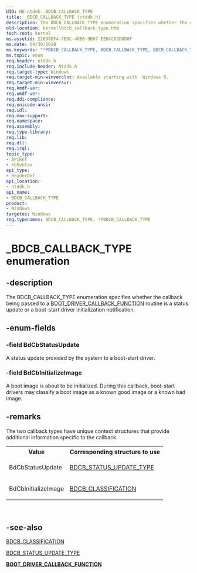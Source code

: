 ```yaml
---
UID: NE:ntddk._BDCB_CALLBACK_TYPE
title: _BDCB_CALLBACK_TYPE (ntddk.h)
description: The BDCB_CALLBACK_TYPE enumeration specifies whether the callback being passed to a BOOT_DRIVER_CALLBACK_FUNCTION routine is a status update or a boot-start driver initialization notification.
old-location: kernel\bdcb_callback_type.htm
tech.root: kernel
ms.assetid: 22698DF4-7B8C-40B8-9B07-EEDCC03D0D0F
ms.date: 04/30/2018
ms.keywords: "*PBDCB_CALLBACK_TYPE, BDCB_CALLBACK_TYPE, BDCB_CALLBACK_TYPE enumeration [Kernel-Mode Driver Architecture], BdCbInitializeImage, BdCbStatusUpdate, _BDCB_CALLBACK_TYPE, kernel.bdcb_callback_type, ntddk/BDCB_CALLBACK_TYPE, ntddk/BdCbInitializeImage, ntddk/BdCbStatusUpdate"
ms.topic: enum
req.header: ntddk.h
req.include-header: Ntddk.h
req.target-type: Windows
req.target-min-winverclnt: Available starting with  Windows 8.
req.target-min-winversvr: 
req.kmdf-ver: 
req.umdf-ver: 
req.ddi-compliance: 
req.unicode-ansi: 
req.idl: 
req.max-support: 
req.namespace: 
req.assembly: 
req.type-library: 
req.lib: 
req.dll: 
req.irql: 
topic_type:
- APIRef
- kbSyntax
api_type:
- HeaderDef
api_location:
- ntddk.h
api_name:
- BDCB_CALLBACK_TYPE
product:
- Windows
targetos: Windows
req.typenames: BDCB_CALLBACK_TYPE, *PBDCB_CALLBACK_TYPE
---
```


# _BDCB_CALLBACK_TYPE enumeration


## -description


The BDCB_CALLBACK_TYPE enumeration specifies  whether the callback being passed to a <a href="https://msdn.microsoft.com/28BA4B54-F493-4D79-89DF-D890EBCF1E9C">BOOT_DRIVER_CALLBACK_FUNCTION</a> routine is a status update or a boot-start driver initialization notification.


## -enum-fields




### -field BdCbStatusUpdate

A status update provided by the system to a boot-start driver.


### -field BdCbInitializeImage

A boot image is about to be initialized. During this callback, boot-start drivers may classify a boot image as a known good image or a known bad image.


## -remarks



The two callback types have unique context structures that provide additional information specific to the callback.

<table>
<tr>
<th>Value </th>
<th>Corresponding structure to use</th>
</tr>
<tr>
<td>
BdCbStatusUpdate

</td>
<td>

<a href="https://msdn.microsoft.com/library/windows/hardware/hh406367">BDCB_STATUS_UPDATE_TYPE</a>


</td>
</tr>
<tr>
<td>
BdCbInitializeImage

</td>
<td>

<a href="https://msdn.microsoft.com/library/windows/hardware/hh406355">BDCB_CLASSIFICATION</a>


</td>
</tr>
</table>
 




## -see-also




<a href="https://msdn.microsoft.com/library/windows/hardware/hh406355">BDCB_CLASSIFICATION</a>



<a href="https://msdn.microsoft.com/library/windows/hardware/hh406367">BDCB_STATUS_UPDATE_TYPE</a>



[**BOOT_DRIVER_CALLBACK_FUNCTION**](nc-ntddk-boot_driver_callback_function.md)
